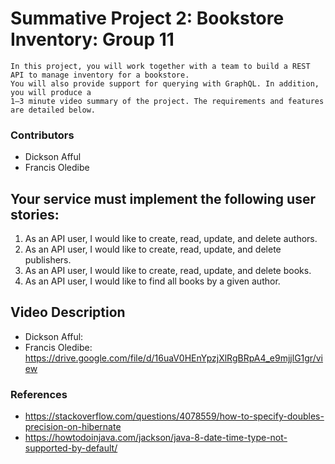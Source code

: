 # Summative Project 2: Bookstore Inventory: Group 11

```
In this project, you will work together with a team to build a REST API to manage inventory for a bookstore. 
You will also provide support for querying with GraphQL. In addition, you will produce a 
1–3 minute video summary of the project. The requirements and features are detailed below.
```

### Contributors
- Dickson Afful
- Francis Oledibe

## Your service must implement the following user stories:

1. As an API user, I would like to create, read, update, and delete authors.
2. As an API user, I would like to create, read, update, and delete publishers.
3. As an API user, I would like to create, read, update, and delete books.
4. As an API user, I would like to find all books by a given author.

## Video Description
- Dickson Afful: 
- Francis Oledibe: https://drive.google.com/file/d/16uaV0HEnYpzjXlRgBRpA4_e9mjjlG1gr/view

### References
- https://stackoverflow.com/questions/4078559/how-to-specify-doubles-precision-on-hibernate
- https://howtodoinjava.com/jackson/java-8-date-time-type-not-supported-by-default/
